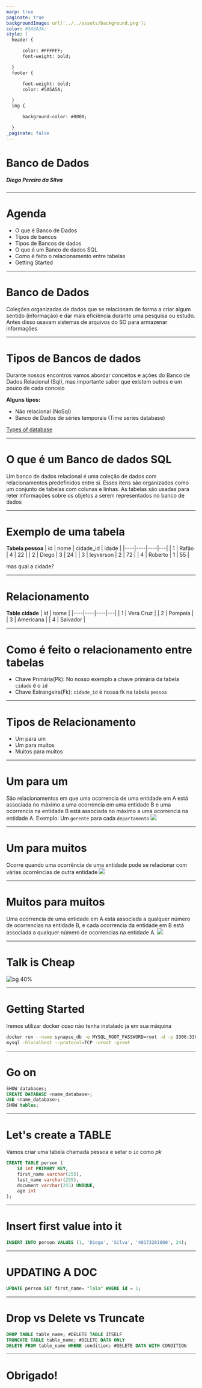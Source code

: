 ```yaml
---
marp: true
paginate: true
backgroundImage: url('../../assets/background.png'); 
color: #3A3A3A; 
style: |
  header {

      color: #FFFFFF;
      font-weight: bold;

  }
  footer {

      font-weight: bold;
      color: #5A5A5A;

  }
  img {

      background-color: #0000;

  }
_paginate: false
---
```


<!-- _backgroundImage: url('../../assets/raw-background.png'); -->
# Banco de Dados

##### Diego Pereira da Silva

---
<!-- footer: Bando de dados -->

# Agenda

* O que é Banco de Dados
* Tipos de bancos
* Tipos de Bancos de dados
* O que é um Banco de dados SQL
* Como é feito o relacionamento entre tabelas
* Getting Started

---

# Banco de Dados

Coleções organizadas de dados que se relacionam de forma a criar algum sentido (informação) e dar mais eficiência durante uma pesquisa ou estudo.
Antes disso usavam sistemas de arquivos do SO para armazenar informações

---

<!-- footer: Bando de dados -->
# Tipos de Bancos de dados

Durante nossos encontros vamos abordar conceitos e ações do Banco de Dados Relacional (Sql), mas importante saber que existem outros e um pouco de cada conceio

**Alguns tipos:**
* Não relacional (NoSql) 
* Banco de Dados de séries temporais (Time series database)

[Types of database](https://www.tutorialspoint.com/Types-of-databases)

---
# O que é um Banco de dados SQL

Um banco de dados relacional é uma coleção de dados com relacionamentos predefinidos entre si. Esses itens são organizados como um conjunto de tabelas com colunas e linhas. As tabelas são usadas para reter informações sobre os objetos a serem representados no banco de dados

---
# Exemplo de uma tabela
**Tabela pessoa**
| id | nome | cidade_id | idade |
|----|----|----|---|
| 1  | Rafão  | 4  | 22 |
| 2  | Diego  | 3  | 24 |
| 3  | leyverson  | 2  | 72 |
| 4  | Roberto  | 1  | 55 |

mas qual a cidade?

---
# Relacionamento
**Table cidade**
| id | nome | 
|----|----|----|---|
| 1  | Vera Cruz  |
| 2  | Pompeia  |
| 3  | Americana  |
| 4  | Salvador |

---

# Como é feito o relacionamento entre tabelas

* Chave Primária(Pk): No nosso exemplo a chave primária da tabela `cidade` é o `id`
* Chave Estrangeira(Fk): `cidade_id` é nossa fk na tabela `pessoa`

---
# Tipos de Relacionamento

* Um para um
* Um para muitos
* Muitos para muitos

---
# Um para um

São relacionamentos em que uma ocorrencia de uma entidade em A está associada no máximo a uma ocorrencia em uma entidade B e uma ocorrencia na entidade B está associada no máximo a uma ocorrencia na entidade A.
Exemplo: Um `gerente` para cada `departamento`
![](https://sites.google.com/site/uniplibancodedados1/_/rsrc/1348510710650/aulas/aula-7---tipos-de-relacionamento/aula_7_relacionamento3.bmp)


---
# Um para muitos

Ocorre quando uma ocorrência de uma entidade pode se relacionar com várias ocorrências de outra entidade
![](https://sites.google.com/site/uniplibancodedados1/_/rsrc/1348510612033/aulas/aula-7---tipos-de-relacionamento/aula_7_relacionamento.bmp)

---


# Muitos para muitos

Uma ocorrencia de uma entidade em A está associada a qualquer número de ocorrencias na entidade B, e cada ocorrencia da entidade em B está associada a qualquer número de ocorrencias na entidade A.
![](https://sites.google.com/site/uniplibancodedados1/_/rsrc/1348510658318/aulas/aula-7---tipos-de-relacionamento/aula_7_relacionamento2.bmp)

---

# Talk is Cheap

![bg 40%](https://media.giphy.com/media/13bIO859q7xDeo/giphy.gif)

---

# Getting Started

Iremos utilizar docker *caso* não tenha instalado ja em sua máquina

```bash
docker run --name synapse_db -e MYSQL_ROOT_PASSWORD=root -d -p 3306:3306 mysql:5.7.13
mysql -hlocalhost --protocol=TCP -uroot -proot
```

---

# Go on

```sql
SHOW databases;
CREATE DATABASE <name_database>;
USE <name_database>;
SHOW tables;
```

---

# Let's create a TABLE

Vamos criar uma tabela chamada pessoa e setar o `id` como *pk*
```sql
CREATE TABLE person (
    id int PRIMARY KEY,
    first_name varchar(255),
    last_name varchar(255),
    document varchar(255) UNIQUE,
    age int
);
```
---



# Insert first value into it

```sql
INSERT INTO person VALUES (1, 'Diego', 'Silva', '40173281800', 24);
```

---

# UPDATING A DOC

```sql
UPDATE person SET first_name= "lala" WHERE id = 1;
```
---

# Drop vs Delete vs Truncate
```sql
DROP TABLE table_name; #DELETE TABLE ITSELF
TRUNCATE TABLE table_name; #DELETE DATA ONLY
DELETE FROM table_name WHERE condition; #DELETE DATA WITH CONDITION
```
---


# Obrigado!

